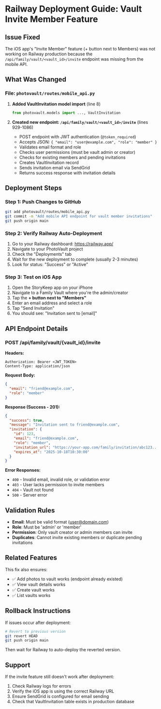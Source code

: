 # Railway Deployment Guide: Vault Invite Member Feature

## Issue Fixed
The iOS app's "Invite Member" feature (+ button next to Members) was not working on Railway production because the `/api/family/vault/<vault_id>/invite` endpoint was missing from the mobile API.

## What Was Changed

### File: `photovault/routes/mobile_api.py`

1. **Added VaultInvitation model import** (line 8)
   ```python
   from photovault.models import ..., VaultInvitation
   ```

2. **Created new endpoint: `/api/family/vault/<vault_id>/invite`** (lines 929-1086)
   - POST endpoint with JWT authentication (`@token_required`)
   - Accepts JSON: `{ "email": "user@example.com", "role": "member" }`
   - Validates email format and role
   - Checks user permissions (must be vault admin or creator)
   - Checks for existing members and pending invitations
   - Creates VaultInvitation record
   - Sends invitation email via SendGrid
   - Returns success response with invitation details

## Deployment Steps

### Step 1: Push Changes to GitHub
```bash
git add photovault/routes/mobile_api.py
git commit -m "Add mobile API endpoint for vault member invitations"
git push origin main
```

### Step 2: Verify Railway Auto-Deployment
1. Go to your Railway dashboard: https://railway.app/
2. Navigate to your PhotoVault project
3. Check the "Deployments" tab
4. Wait for the new deployment to complete (usually 2-3 minutes)
5. Look for status: "Success" or "Active"

### Step 3: Test on iOS App
1. Open the StoryKeep app on your iPhone
2. Navigate to a Family Vault where you're the admin/creator
3. Tap the **+ button next to "Members"**
4. Enter an email address and select a role
5. Tap "Send Invitation"
6. You should see: "Invitation sent to [email]"

## API Endpoint Details

### POST /api/family/vault/{vault_id}/invite

**Headers:**
```
Authorization: Bearer <JWT_TOKEN>
Content-Type: application/json
```

**Request Body:**
```json
{
  "email": "friend@example.com",
  "role": "member"
}
```

**Response (Success - 201):**
```json
{
  "success": true,
  "message": "Invitation sent to friend@example.com",
  "invitation": {
    "id": 123,
    "email": "friend@example.com",
    "role": "member",
    "invitation_url": "https://your-app.com/family/invitation/abc123...",
    "expires_at": "2025-10-18T10:30:00"
  }
}
```

**Error Responses:**
- `400` - Invalid email, invalid role, or validation error
- `403` - User lacks permission to invite members
- `404` - Vault not found
- `500` - Server error

## Validation Rules
- **Email**: Must be valid format (user@domain.com)
- **Role**: Must be 'admin' or 'member'
- **Permission**: Only vault creator or admin members can invite
- **Duplicates**: Cannot invite existing members or duplicate pending invitations

## Related Features
This fix also ensures:
- ✅ Add photos to vault works (endpoint already existed)
- ✅ View vault details works
- ✅ Create vault works
- ✅ List vaults works

## Rollback Instructions
If issues occur after deployment:

```bash
# Revert to previous version
git revert HEAD
git push origin main
```

Then wait for Railway to auto-deploy the reverted version.

## Support
If the invite feature still doesn't work after deployment:
1. Check Railway logs for errors
2. Verify the iOS app is using the correct Railway URL
3. Ensure SendGrid is configured for email sending
4. Check that VaultInvitation table exists in production database
